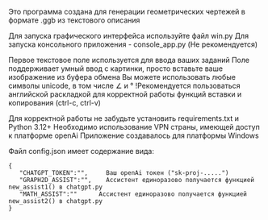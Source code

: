 Это программа создана для генерации геометрических чертежей в формате .ggb из текстового описания 

Для запуска графического интерфейса используйте файл win.py
Для запуска консольного приложения - console_app.py (Не рекомендуется)


Первое текстовое поле используется для ввода ваших заданий
Поле поддерживает умный ввод с картинки, просто вставьте ваше изображение из буфера обмена
Вы можете использовать любые символы unicode, в том числе ∠ и °
!Рекомендуется пользоваться английской раскладкой для корректной работы функций вставки и копирования (ctrl-c, ctrl-v)


Для корректной работы не забудьте установить requirements.txt и Python 3.12+
Необходимо использование VPN страны, имеющей доступ к платформе openAi
Приложение создавалось для платформы Windows

Файл config.json имеет содержание вида:

```
{                                                             
   "CHATGPT_TOKEN":"",     Ваш openAi токен ("sk-proj-.....")
   "GRAPH2D_ASSIST":"",    Ассистент единоразово получается функцией new_assist1() в chatgpt.py
   "MATH_ASSIST":""      Ассистент единоразово получается функцией new_assist2() в chatgpt.py
}
```




